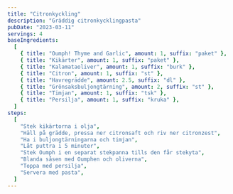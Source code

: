 ```yaml
---
title: "Citronkyckling"
description: "Gräddig citronkycklingpasta"
pubDate: "2023-03-11"
servings: 4
baseIngredients:
  [
    { title: "Oumph! Thyme and Garlic", amount: 1, suffix: "paket" },
    { title: "Kikärter", amount: 1, suffix: "paket" },
    { title: "Kalamataoliver", amount: 1, suffix: "burk" },
    { title: "Citron", amount: 1, suffix: "st" },
    { title: "Havregrädde", amount: 2.5, suffix: "dl" },
    { title: "Grönsaksbuljongtärning", amount: 2, suffix: "st" },
    { title: "Timjan", amount: 1, suffix: "tsk" },
    { title: "Persilja", amount: 1, suffix: "kruka" },
  ]
steps:
  [
    "Stek kikärtorna i olja",
    "Häll på grädde, pressa ner citronsaft och riv ner citronzest",
    "Ha i buljongtärningarna och timjan",
    "Låt puttra i 5 minuter",
    "Stek Oumph i en separat stekpanna tills den får stekyta",
    "Blanda såsen med Oumphen och oliverna",
    "Toppa med persilja",
    "Servera med pasta",
  ]
---
```

